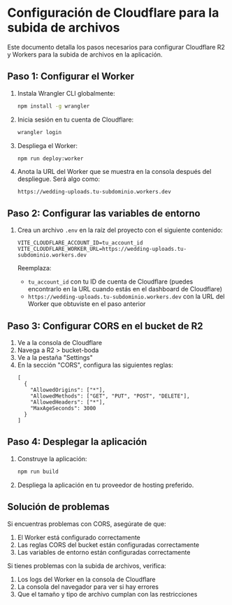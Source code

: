 # Configuración de Cloudflare para la subida de archivos

Este documento detalla los pasos necesarios para configurar Cloudflare R2 y Workers para la subida de archivos en la aplicación.

## Paso 1: Configurar el Worker

1. Instala Wrangler CLI globalmente:
   ```bash
   npm install -g wrangler
   ```

2. Inicia sesión en tu cuenta de Cloudflare:
   ```bash
   wrangler login
   ```

3. Despliega el Worker:
   ```bash
   npm run deploy:worker
   ```

4. Anota la URL del Worker que se muestra en la consola después del despliegue. Será algo como:
   ```
   https://wedding-uploads.tu-subdominio.workers.dev
   ```

## Paso 2: Configurar las variables de entorno

1. Crea un archivo `.env` en la raíz del proyecto con el siguiente contenido:
   ```
   VITE_CLOUDFLARE_ACCOUNT_ID=tu_account_id
   VITE_CLOUDFLARE_WORKER_URL=https://wedding-uploads.tu-subdominio.workers.dev
   ```

   Reemplaza:
   - `tu_account_id` con tu ID de cuenta de Cloudflare (puedes encontrarlo en la URL cuando estás en el dashboard de Cloudflare)
   - `https://wedding-uploads.tu-subdominio.workers.dev` con la URL del Worker que obtuviste en el paso anterior

## Paso 3: Configurar CORS en el bucket de R2

1. Ve a la consola de Cloudflare
2. Navega a R2 > bucket-boda
3. Ve a la pestaña "Settings"
4. En la sección "CORS", configura las siguientes reglas:
   ```
   [
     {
       "AllowedOrigins": ["*"],
       "AllowedMethods": ["GET", "PUT", "POST", "DELETE"],
       "AllowedHeaders": ["*"],
       "MaxAgeSeconds": 3000
     }
   ]
   ```

## Paso 4: Desplegar la aplicación

1. Construye la aplicación:
   ```bash
   npm run build
   ```

2. Despliega la aplicación en tu proveedor de hosting preferido.

## Solución de problemas

Si encuentras problemas con CORS, asegúrate de que:
1. El Worker está configurado correctamente
2. Las reglas CORS del bucket están configuradas correctamente
3. Las variables de entorno están configuradas correctamente

Si tienes problemas con la subida de archivos, verifica:
1. Los logs del Worker en la consola de Cloudflare
2. La consola del navegador para ver si hay errores
3. Que el tamaño y tipo de archivo cumplan con las restricciones 